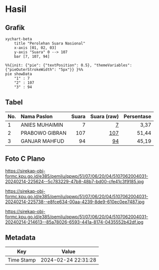 # Hasil

## Grafik

```mermaid
xychart-beta
    title "Perolehan Suara Nasional"
    x-axis [01, 02, 03]
    y-axis "Suara" 0 --> 107
    bar [7, 107, 94]
```

```mermaid
%%{init: {"pie": {"textPosition": 0.5}, "themeVariables": {"pieOuterStrokeWidth": "5px"}} }%%
pie showData
    "1" : 7
    "2" : 107
    "3" : 94
```

## Tabel

| No. | Nama Paslon    | Suara | Suara (raw) | Persentase |
|:--- |:-------------- | -----:| -----------:| ----------:|
| 1   | ANIES MUHAIMIN | 7     | [7][p-1]    | 3,37       |
| 2   | PRABOWO GIBRAN | 107   | [107][p-2]  | 51,44      |
| 3   | GANJAR MAHFUD  | 94    | [94][p-3]   | 45,19      |


[p-1]: https://github.com/gigit-pemilu/pemilu-2024/blob/main/pilpres/hitung-suara/sub/51-bali/sub/07-karangasem/sub/06-bebandem/sub/2004-sibetan/sub/031-tps/sub/paslon-1.txt
[p-2]: https://github.com/gigit-pemilu/pemilu-2024/blob/main/pilpres/hitung-suara/sub/51-bali/sub/07-karangasem/sub/06-bebandem/sub/2004-sibetan/sub/031-tps/sub/paslon-2.txt
[p-3]: https://github.com/gigit-pemilu/pemilu-2024/blob/main/pilpres/hitung-suara/sub/51-bali/sub/07-karangasem/sub/06-bebandem/sub/2004-sibetan/sub/031-tps/sub/paslon-3.txt

## Foto C Plano

https://sirekap-obj-formc.kpu.go.id/e385/pemilu/ppwp/51/07/06/20/04/5107062004031-20240214-225624--5c783229-47b8-48b7-bd00-cfe41c3f9185.jpg

https://sirekap-obj-formc.kpu.go.id/e385/pemilu/ppwp/51/07/06/20/04/5107062004031-20240214-225738--e8fce634-00aa-4239-8de9-610ec0ee7487.jpg

https://sirekap-obj-formc.kpu.go.id/e385/pemilu/ppwp/51/07/06/20/04/5107062004031-20240214-214613--85a78026-6593-441a-8174-0435552b42df.jpg


## Metadata

| Key        | Value               |
| ---------- | ------------------- |
| Time Stamp | 2024-02-24 22:31:28 |



